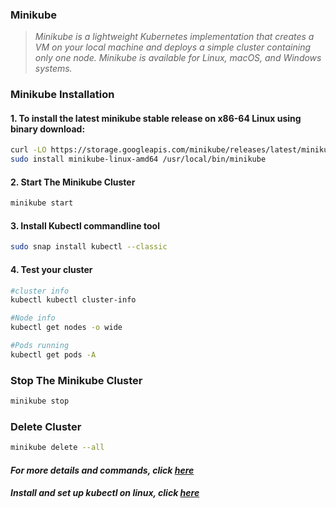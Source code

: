 ### **Minikube**

> *Minikube is a lightweight Kubernetes implementation that creates a VM on your local machine and deploys a simple cluster containing only one node. Minikube is available for Linux, macOS, and Windows systems.*



### **Minikube Installation**

#### **1. To install the latest minikube stable release on x86-64 Linux using binary download:**

```bash
curl -LO https://storage.googleapis.com/minikube/releases/latest/minikube-linux-amd64
sudo install minikube-linux-amd64 /usr/local/bin/minikube
```

#### **2. Start The Minikube Cluster**

```bash
minikube start
```

#### **3. Install Kubectl commandline tool**

```bash
sudo snap install kubectl --classic
```


#### **4. Test your cluster**

```bash
#cluster info
kubectl kubectl cluster-info

#Node info
kubectl get nodes -o wide

#Pods running
kubectl get pods -A

```

### **Stop The Minikube Cluster**

```bash
minikube stop
```

### **Delete Cluster**

```bash
minikube delete --all
```

#### *For more details and commands, click [here](https://minikube.sigs.k8s.io/docs/start/)*

#### *Install and set up kubectl on linux, click [here](https://kubernetes.io/docs/tasks/tools/install-kubectl-linux/)*